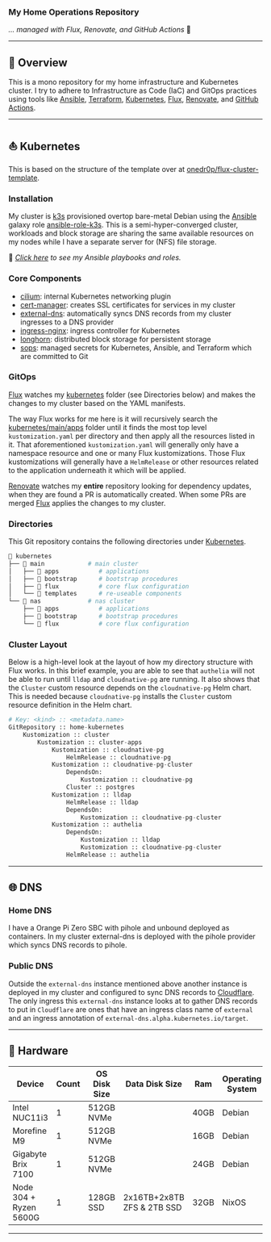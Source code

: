 ### My Home Operations Repository

_... managed with Flux, Renovate, and GitHub Actions_ 🤖

---

## 📖 Overview

This is a mono repository for my home infrastructure and Kubernetes cluster. I try to adhere to Infrastructure as Code (IaC) and GitOps practices using tools like [Ansible](https://www.ansible.com/), [Terraform](https://www.terraform.io/), [Kubernetes](https://kubernetes.io/), [Flux](https://github.com/fluxcd/flux2), [Renovate](https://github.com/renovatebot/renovate), and [GitHub Actions](https://github.com/features/actions).

---

## ⛵ Kubernetes

This is based on the structure of the template over at [onedr0p/flux-cluster-template](https://github.com/onedr0p/flux-cluster-template).

### Installation

My cluster is [k3s](https://k3s.io/) provisioned overtop bare-metal Debian using the [Ansible](https://www.ansible.com/) galaxy role [ansible-role-k3s](https://github.com/PyratLabs/ansible-role-k3s). This is a semi-hyper-converged cluster, workloads and block storage are sharing the same available resources on my nodes while I have a separate server for (NFS) file storage.

🔸 _[Click here](./ansible/) to see my Ansible playbooks and roles._

### Core Components

- [cilium](https://github.com/cilium/cilium): internal Kubernetes networking plugin
- [cert-manager](https://cert-manager.io/docs/): creates SSL certificates for services in my cluster
- [external-dns](https://github.com/kubernetes-sigs/external-dns): automatically syncs DNS records from my cluster ingresses to a DNS provider
- [ingress-nginx](https://github.com/kubernetes/ingress-nginx): ingress controller for Kubernetes
- [longhorn](https://github.com/longhorn/longhorn): distributed block storage for persistent storage
- [sops](https://toolkit.fluxcd.io/guides/mozilla-sops/): managed secrets for Kubernetes, Ansible, and Terraform which are committed to Git

### GitOps

[Flux](https://github.com/fluxcd/flux2) watches my [kubernetes](./kubernetes/) folder (see Directories below) and makes the changes to my cluster based on the YAML manifests.

The way Flux works for me here is it will recursively search the [kubernetes/main/apps](./kubernetes/apps) folder until it finds the most top level `kustomization.yaml` per directory and then apply all the resources listed in it. That aforementioned `kustomization.yaml` will generally only have a namespace resource and one or many Flux kustomizations. Those Flux kustomizations will generally have a `HelmRelease` or other resources related to the application underneath it which will be applied.

[Renovate](https://github.com/renovatebot/renovate) watches my **entire** repository looking for dependency updates, when they are found a PR is automatically created. When some PRs are merged [Flux](https://github.com/fluxcd/flux2) applies the changes to my cluster.

### Directories

This Git repository contains the following directories under [Kubernetes](./kubernetes/).

```sh
📁 kubernetes
├── 📁 main            # main cluster
│   ├── 📁 apps           # applications
│   ├── 📁 bootstrap      # bootstrap procedures
│   ├── 📁 flux           # core flux configuration
│   └── 📁 templates      # re-useable components
└── 📁 nas             # nas cluster
    ├── 📁 apps           # applications
    ├── 📁 bootstrap      # bootstrap procedures
    └── 📁 flux           # core flux configuration
```

### Cluster Layout

Below is a high-level look at the layout of how my directory structure with Flux works. In this brief example, you are able to see that `authelia` will not be able to run until `lldap` and  `cloudnative-pg` are running. It also shows that the `Cluster` custom resource depends on the `cloudnative-pg` Helm chart. This is needed because `cloudnative-pg` installs the `Cluster` custom resource definition in the Helm chart.

```python
# Key: <kind> :: <metadata.name>
GitRepository :: home-kubernetes
    Kustomization :: cluster
        Kustomization :: cluster-apps
            Kustomization :: cloudnative-pg
                HelmRelease :: cloudnative-pg
            Kustomization :: cloudnative-pg-cluster
                DependsOn:
                    Kustomization :: cloudnative-pg
                Cluster :: postgres
            Kustomization :: lldap
                HelmRelease :: lldap
                DependsOn:
                    Kustomization :: cloudnative-pg-cluster
            Kustomization :: authelia
                DependsOn:
                    Kustomization :: lldap
                    Kustomization :: cloudnative-pg-cluster
                HelmRelease :: authelia
```

---

## 🌐 DNS

### Home DNS

I have a Orange Pi Zero SBC with pihole and unbound deployed as containers. In my cluster external-dns is deployed with the pihole provider which syncs DNS records to pihole.

### Public DNS

Outside the `external-dns` instance mentioned above another instance is deployed in my cluster and configured to sync DNS records to [Cloudflare](https://www.cloudflare.com/). The only ingress this `external-dns` instance looks at to gather DNS records to put in `Cloudflare` are ones that have an ingress class name of `external` and an ingress annotation of `external-dns.alpha.kubernetes.io/target`.

---

## 🔧 Hardware

| Device                      | Count | OS Disk Size | Data Disk Size              | Ram  | Operating System | Purpose             |
|-----------------------------|-------|--------------|-----------------------------|------|------------------|---------------------|
| Intel NUC11i3               | 1     | 512GB NVMe   |                             | 40GB | Debian           | Kubernetes Master   |
| Morefine M9                 | 1     | 512GB NVMe   |                             | 16GB | Debian           | Kubernetes Master   |
| Gigabyte Brix 7100          | 1     | 512GB NVMe   |                             | 24GB | Debian           | Kubernetes Master   |
| Node 304 + Ryzen 5600G      | 1     | 128GB SSD    | 2x16TB+2x8TB ZFS & 2TB SSD  | 32GB | NixOS            | NAS                 |

---
